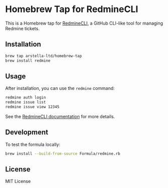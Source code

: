 # Homebrew Tap for RedmineCLI

This is a Homebrew tap for [RedmineCLI](https://github.com/arstella-ltd/RedmineCLI), a GitHub CLI-like tool for managing Redmine tickets.

## Installation

```bash
brew tap arstella-ltd/homebrew-tap
brew install redmine
```

## Usage

After installation, you can use the `redmine` command:

```bash
redmine auth login
redmine issue list
redmine issue view 12345
```

See the [RedmineCLI documentation](https://github.com/arstella-ltd/RedmineCLI) for more details.

## Development

To test the formula locally:

```bash
brew install --build-from-source Formula/redmine.rb
```

## License

MIT License